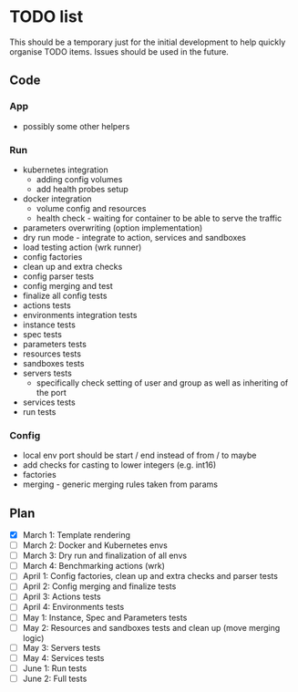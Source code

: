 # TODO list

This should be a temporary just for the initial development to help quickly organise TODO items. Issues should be used
in the future.

## Code

### App
- possibly some other helpers

### Run
- kubernetes integration
  - adding config volumes
  - add health probes setup
- docker integration
  - volume config and resources
  - health check - waiting for container to be able to serve the traffic
- parameters overwriting (option implementation)
- dry run mode - integrate to action, services and sandboxes
- load testing action (wrk runner)
- config factories
- clean up and extra checks
- config parser tests
- config merging and test
- finalize all config tests
- actions tests
- environments integration tests
- instance tests
- spec tests
- parameters tests
- resources tests
- sandboxes tests
- servers tests
  - specifically check setting of user and group as well as inheriting of the port
- services tests
- run tests

### Config
- local env port should be start / end instead of from / to maybe
- add checks for casting to lower integers (e.g. int16)
- factories
- merging - generic merging rules taken from params

## Plan

- [x] March 1: Template rendering
- [ ] March 2: Docker and Kubernetes envs
- [ ] March 3: Dry run and finalization of all envs
- [ ] March 4: Benchmarking actions (wrk)
- [ ] April 1: Config factories, clean up and extra checks and parser tests
- [ ] April 2: Config merging and finalize tests
- [ ] April 3: Actions tests
- [ ] April 4: Environments tests
- [ ] May 1: Instance, Spec and Parameters tests
- [ ] May 2: Resources and sandboxes tests and clean up (move merging logic)
- [ ] May 3: Servers tests
- [ ] May 4: Services tests
- [ ] June 1: Run tests
- [ ] June 2: Full tests
